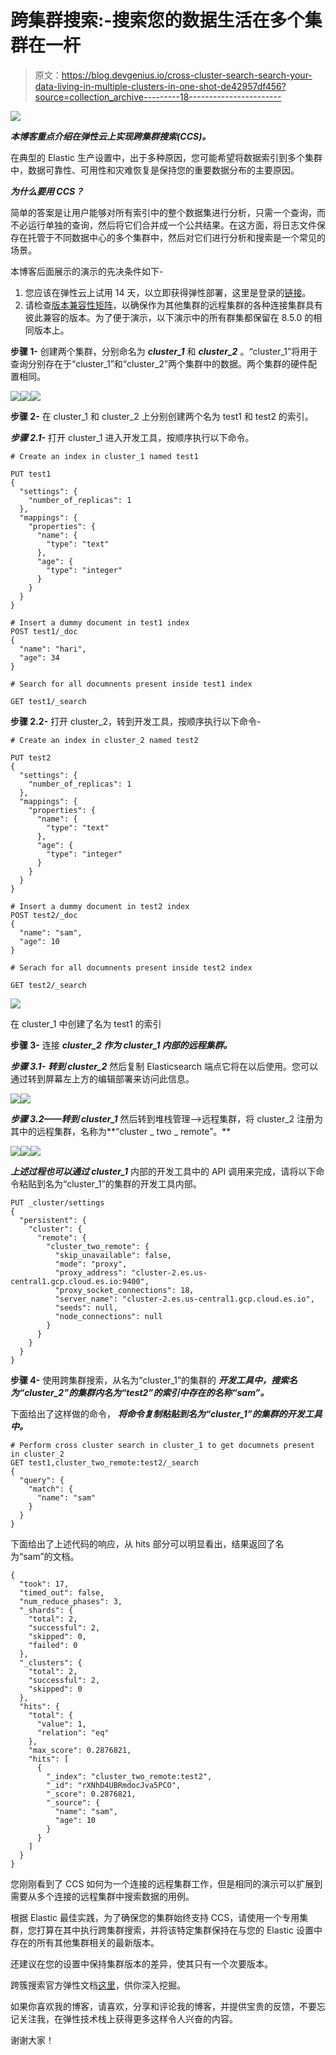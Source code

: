 # 跨集群搜索:-搜索您的数据生活在多个集群在一杆

> 原文：<https://blog.devgenius.io/cross-cluster-search-search-your-data-living-in-multiple-clusters-in-one-shot-de42957df456?source=collection_archive---------18----------------------->

![](img/66ab54dce23ee6f1ff3bbcb10b4700f6.png)

***本博客重点介绍在弹性云上实现跨集群搜索(CCS)。***

在典型的 Elastic 生产设置中，出于多种原因，您可能希望将数据索引到多个集群中，数据可靠性、可用性和灾难恢复是保持您的重要数据分布的主要原因。

***为什么要用 CCS？***

简单的答案是让用户能够对所有索引中的整个数据集进行分析，只需一个查询，而不必运行单独的查询，然后将它们合并成一个公共结果。在这方面，将日志文件保存在托管于不同数据中心的多个集群中，然后对它们进行分析和搜索是一个常见的场景。

本博客后面展示的演示的先决条件如下-

1.  您应该在弹性云上试用 14 天，以立即获得弹性部署，这里是登录的[链接](https://cloud.elastic.co/login)。
2.  请检查[版本兼容性矩阵](https://www.elastic.co/guide/en/elasticsearch/reference/current/modules-cross-cluster-search.html#ccs-supported-configurations)，以确保作为其他集群的远程集群的各种连接集群具有彼此兼容的版本。为了便于演示，以下演示中的所有群集都保留在 8.5.0 的相同版本上。

**步骤 1-** 创建两个集群，分别命名为 ***cluster_1*** 和 ***cluster_2*** 。“cluster_1”将用于查询分别存在于“cluster_1”和“cluster_2”两个集群中的数据。两个集群的硬件配置相同。

![](img/d4eb27b4bab60efbaf8e4dffe8e5b711.png)![](img/63b11c48d5e830917175a6b861abe018.png)![](img/0676fcbba32986edaf098aedefe09619.png)

**步骤 2-** 在 cluster_1 和 cluster_2 上分别创建两个名为 test1 和 test2 的索引。

***步骤 2.1-*** 打开 cluster_1 进入开发工具，按顺序执行以下命令。

```
# Create an index in cluster_1 named test1

PUT test1 
{
  "settings": {
    "number_of_replicas": 1
  },
  "mappings": {
    "properties": {
      "name": {
        "type": "text"
      },
      "age": {
        "type": "integer"
      }
    }
  }
}

# Insert a dummy document in test1 index
POST test1/_doc
{
  "name": "hari",
  "age": 34
}

# Search for all documnents present inside test1 index

GET test1/_search
```

**步骤 2.2-** 打开 cluster_2，转到开发工具，按顺序执行以下命令-

```
# Create an index in cluster_2 named test2

PUT test2 
{
  "settings": {
    "number_of_replicas": 1
  },
  "mappings": {
    "properties": {
      "name": {
        "type": "text"
      },
      "age": {
        "type": "integer"
      }
    }
  }
}

# Insert a dummy document in test2 index
POST test2/_doc
{
  "name": "sam",
  "age": 10
}

# Serach for all documnents present inside test2 index

GET test2/_search 
```

![](img/9b4d5f78f73a4ea4893604076926349b.png)

在 cluster_1 中创建了名为 test1 的索引

**步骤 3-** 连接 ***cluster_2 作为 cluster_1 内部的远程集群。***

***步骤 3.1-*** ***转到 cluster_2*** 然后复制 Elasticsearch 端点它将在以后使用。您可以通过转到屏幕左上方的编辑部署来访问此信息。

![](img/38e91840d4962cc951c4090614ef372d.png)![](img/d2ba07381cd2aa781e717a790182887d.png)

***步骤 3.2——转到 cluster_1*** 然后转到堆栈管理——>远程集群，将 cluster_2 注册为其中的远程集群，名称为**“cluster _ two _ remote”。**

![](img/0c031c42f0ba18f9ffda139a91620fb9.png)![](img/a5a75f89c2f211292a74655d839115e9.png)![](img/c232a6350628bfd618d2630189c0fdaf.png)

***上述过程也可以通过 cluster_1*** 内部的开发工具中的 API 调用来完成，请将以下命令粘贴到名为“cluster_1”的集群的开发工具内部。

```
PUT _cluster/settings
{
  "persistent": {
    "cluster": {
      "remote": {
        "cluster_two_remote": {
          "skip_unavailable": false,
          "mode": "proxy",
          "proxy_address": "cluster-2.es.us-central1.gcp.cloud.es.io:9400",
          "proxy_socket_connections": 18,
          "server_name": "cluster-2.es.us-central1.gcp.cloud.es.io",
          "seeds": null,
          "node_connections": null
        }
      }
    }
  }
}
```

**步骤 4-** 使用跨集群搜索，从名为“cluster_1”的集群的 ***开发工具中，搜索名为“cluster_2”的集群内名为“test2”的索引中存在的名称“sam”。***

下面给出了这样做的命令， ***将命令复制粘贴到名为“cluster_1”的集群的开发工具中。***

```
# Perform cross cluster search in cluster_1 to get documnets present in cluster_2
GET test1,cluster_two_remote:test2/_search
{
  "query": {
    "match": {
      "name": "sam"
    }
  }
}
```

下面给出了上述代码的响应，从 hits 部分可以明显看出，结果返回了名为“sam”的文档。

```
{
  "took": 17,
  "timed_out": false,
  "num_reduce_phases": 3,
  "_shards": {
    "total": 2,
    "successful": 2,
    "skipped": 0,
    "failed": 0
  },
  "_clusters": {
    "total": 2,
    "successful": 2,
    "skipped": 0
  },
  "hits": {
    "total": {
      "value": 1,
      "relation": "eq"
    },
    "max_score": 0.2876821,
    "hits": [
      {
        "_index": "cluster_two_remote:test2",
        "_id": "rXNhD4UBRmdocJva5PCO",
        "_score": 0.2876821,
        "_source": {
          "name": "sam",
          "age": 10
        }
      }
    ]
  }
}
```

您刚刚看到了 CCS 如何为一个连接的远程集群工作，但是相同的演示可以扩展到需要从多个连接的远程集群中搜索数据的用例。

根据 Elastic 最佳实践，为了确保您的集群始终支持 CCS，请使用一个专用集群，您打算在其中执行跨集群搜索，并将该特定集群保持在与您的 Elastic 设置中存在的所有其他集群相关的最新版本。

还建议在您的设置中保持集群版本的差异，使其只有一个次要版本。

跨簇搜索官方弹性文档[这里](https://www.elastic.co/guide/en/elasticsearch/reference/current/modules-cross-cluster-search.html#modules-cross-cluster-search)，供你深入挖掘。

如果你喜欢我的博客，请喜欢，分享和评论我的博客，并提供宝贵的反馈，不要忘记关注我，在弹性技术栈上获得更多这样令人兴奋的内容。

谢谢大家！